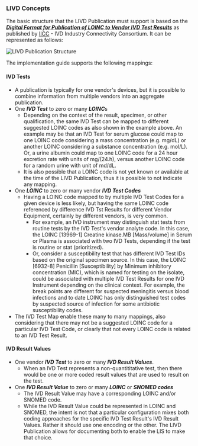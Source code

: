 <h3> LIVD Concepts</h3>

The basic structure that the LIVD Publication must support is based on the **_[Digital Format for Publication of LOINC to Vendor IVD Test Results](http://ivdconnectivity.org/wp-content/uploads/delightful-downloads/2017/06/IICC_LIVD_Digital_Format_2017_06_01_R2.pdf)_** as published by [IICC](https://ivdconnectivity.org/) - IVD Industry Connectivity Consortium. It can be represented as follows:

![LIVD Publication Structure](Publication_Structure.jpg)

The implementation guide supports the following mappings:

<h4> IVD Tests </h4>
<ul>
     <li> A publication is typically for one vendor's devices, but it is possible to combine information from multiple vendors into an aggregate publication.
     </li>
     <li> One <b><i>IVD Test</i></b> to zero or many <b><i>LOINC</i></b>s
         <ul>
             <li> Depending on the context of the result, specimen, or other qualification, the same IVD Test can be mapped to different suggested LOINC codes as also shown in the example above.  An example may be that an IVD Test for serum glucose could map to one LOINC code considering a mass concentration (e.g. mg/dL) or another LOINC considering a substance concentration (e.g. mol/L). Or, a urine albumin could map to one LOINC code for a 24 hour excretion rate with units of mg/(24.h), versus another LOINC code for a random urine with unit of md/dL.</li>
             <li> It is also possible that a LOINC code is not yet known or available at the time of the LIVD Publication, thus it is possible to not indicate any mapping.
         </ul>
     </li>
     <li> One <b><i>LOINC</i></b> to zero or many vendor <b><i>IVD Test Codes</i></b>
         <ul>
             <li> Having a LOINC code mapped to by multiple IVD Test Codes for a given device is less likely, but having the same LOINC code referenced by difference IVD Tst Results for different Vendor Equipment, certainly by different vendors, is very common.
                  <ul>
                     <li> For example, an IVD instrument may distinguish stat tests from routine tests by the IVD Test's vendor analyte code. In this case, the LOINC [13969-1] Creatine kinase.MB [Mass/volume] in Serum or Plasma is associated with two IVD Tests, depending if the test is routine or stat (prioritized).</li>
                     <li> Or, consider a susceptibility test that has different IVD Test IDs based on the original specimen source. In this case, the LOINC [6932-8] Penicillin [Susceptibility] by Minimum inhibitory concentration (MIC), which is named for testing on the isolate, could be associated with multiple IVD Test Results for one IVD Instrument depending on the clinical context. For example, the break points are different for suspected meningitis versus blood infections and to date LOINC has only distinguished test codes by suspected source of infection for some antibiotic susceptibility codes.</li>
                 </ul>
             </li>
        </ul>
     </li>
     <li> The IVD Test Map enable these many to many mappings, also considering that there may not be a suggested LOINC code for a particular IVD Test Code, or clearly that not every LOINC code is related to an IVD Test Result.</li>
</ul>

<h4> IVD Result Values </h4>
<ul>
     <li> One vendor <b><i>IVD Test</i></b> to zero or many <b><i>IVD Result Values</i></b>.
          <ul>
                <li> When an IVD Test represents a non-quantititative test, then there would be one or more coded result values that are used to result on the test.
          </ul>
     <li> One <b><i>IVD Result Value</i></b> to zero or many <b><i>LOINC</i></b> or <b><i>SNOMED codes</i></b>
          <ul>
               <li> The IVD Result Value may have a corresponding LOINC and/or SNOMED code.
               <li> While the IVD Result Value could be represented in LOINC and SNOMED, the intent is not that a particular configuration mixes both coding approaches for the specific IVD Test Result's IVD Result Values.  Rather it should use one encoding or the other.  The LIVD Publication allows for documenting both to enable the LIS to make that choice.
          </ul>
</ul>
